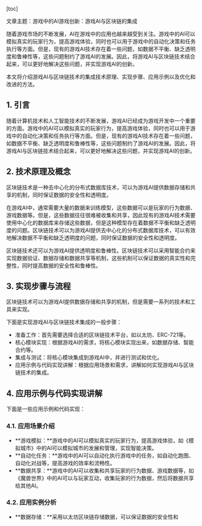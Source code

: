 
[toc]                    
                
                
文章主题：游戏中的AI游戏创新：游戏AI与区块链的集成

随着游戏市场的不断发展，AI在游戏中的应用也越来越受到关注。游戏中的AI可以模拟真实的玩家行为，提高游戏体验，同时也可以用于游戏中的自动化决策和任务执行等方面。但是，现有的游戏AI技术存在着一些问题，如数据不平衡、缺乏透明度和鲁棒性等，这些问题制约了游戏AI的发展。因此，将游戏AI与区块链技术结合起来，可以更好地解决这些问题，并实现游戏AI的创新。

本文将介绍游戏AI与区块链技术的集成技术原理、实现步骤、应用示例以及优化和改进的方法。

## 1. 引言

随着计算机技术和人工智能技术的不断发展，游戏AI已经成为游戏开发中一个重要的方面。游戏中的AI可以模拟真实的玩家行为，提高游戏体验，同时也可以用于游戏中的自动化决策和任务执行等方面。但是，现有的游戏AI技术存在着一些问题，如数据不平衡、缺乏透明度和鲁棒性等，这些问题制约了游戏AI的发展。因此，将游戏AI与区块链技术结合起来，可以更好地解决这些问题，并实现游戏AI的创新。

## 2. 技术原理及概念

区块链技术是一种去中心化的分布式数据库技术，可以为游戏AI提供数据存储和共享的机制，同时保证数据的安全性和透明度。

在游戏AI中，通常需要大量的数据来训练模型，这些数据可以是玩家的行为数据、游戏数据等。但是，这些数据往往很难被收集和共享，因此现有的游戏AI技术需要使用中心化的数据库来存储这些数据，但是这种模型存在着数据不平衡和缺乏透明度的问题。区块链技术可以为游戏AI提供去中心化的分布式数据库技术，可以有效地解决数据不平衡和缺乏透明度的问题，同时保证数据的安全性和透明度。

区块链技术还可以为游戏AI提供透明度和鲁棒性。区块链技术可以采用智能合约来实现数据验证、数据存储和数据共享等机制，这些机制可以保证数据的真实性和完整性，同时提高数据的安全性和鲁棒性。

## 3. 实现步骤与流程

区块链技术可以为游戏AI提供数据存储和共享的机制，但是需要一系列的技术和工具来实现。

下面是实现游戏AI与区块链技术集成的一般步骤：

- 准备工作：首先需要选择合适的区块链技术平台，如以太坊、ERC-721等。
- 核心模块实现：根据游戏AI的需求，将核心模块实现出来，如数据存储、智能合约等。
- 集成与测试：将核心模块集成到游戏AI中，并进行测试和优化。
- 应用示例与代码实现讲解：根据应用场景和需求，讲解如何实现游戏AI与区块链技术的集成。

## 4. 应用示例与代码实现讲解

下面是一些应用示例和代码实现：

### 4.1. 应用场景介绍

- **游戏模拟：**游戏中的AI可以模拟真实的玩家行为，提高游戏体验，如《模拟城市》中的AI可以模拟城市的发展和管理，实现智能决策。
- **自动化任务：**游戏中的AI可以自动化执行游戏中的任务，如自动化跑图、自动化对战等，提高游戏的效率和流畅性。
- **数据共享：**游戏中的AI可以收集和共享玩家的行为数据、游戏数据等，如《魔兽世界》中的AI可以与玩家互动，收集玩家的行为数据，然后将数据共享给其他AI。

### 4.2. 应用实例分析

- **数据存储：**采用以太坊区块链存储数据，可以保证数据的安全性和

